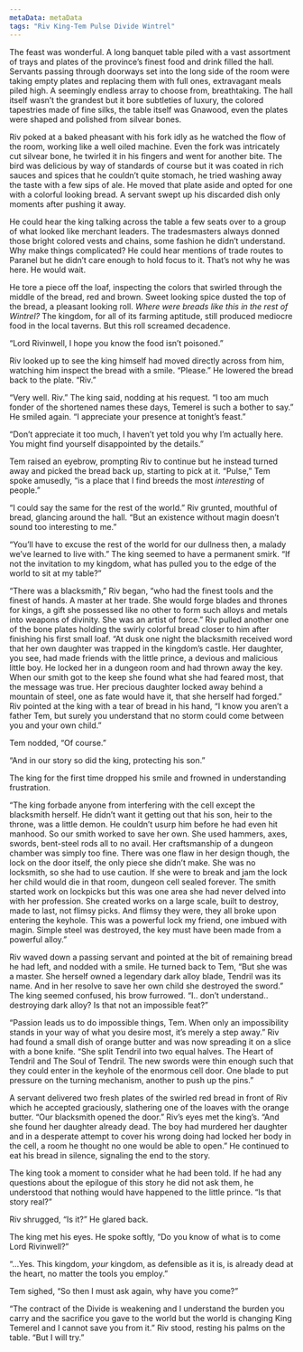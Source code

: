 ```yaml
---
metaData: metaData
tags: "Riv King-Tem Pulse Divide Wintrel"
---
```


The feast was wonderful. A long banquet table piled with a vast assortment of trays and plates of the province’s finest food and drink filled the hall. Servants passing through doorways set into the long side of the room were taking empty plates and replacing them with full ones, extravagant meals piled high. A seemingly endless array to choose from, breathtaking. The hall itself wasn’t the grandest but it bore subtleties of luxury, the colored tapestries made of fine silks, the table itself was Gnawood, even the plates were shaped and polished from silvear bones.

Riv poked at a baked pheasant with his fork idly as he watched the flow of the room, working like a well oiled machine. Even the fork was intricately cut silvear bone, he twirled it in his fingers and went for another bite. The bird was delicious by way of standards of course but it was coated in rich sauces and spices that he couldn’t quite stomach, he tried washing away the taste with a few sips of ale. He moved that plate aside and opted for one with a colorful looking bread. A servant swept up his discarded dish only moments after pushing it away. 

He could hear the king talking across the table a few seats over to a group of what looked like merchant leaders. The tradesmasters always donned those bright colored vests and chains, some fashion he didn’t understand. Why make things complicated? He could hear mentions of trade routes to Paranel but he didn’t care enough to hold focus to it. That’s not why he was here. He would wait.

He tore a piece off the loaf, inspecting the colors that swirled through the middle of the bread, red and brown. Sweet looking spice dusted the top of the bread, a pleasant looking roll. *Where were breads like this in the rest of Wintrel?* The kingdom, for all of its farming aptitude, still produced mediocre food in the local taverns. But this roll screamed decadence. 

“Lord Rivinwell, I hope you know the food isn’t poisoned.”

Riv looked up to see the king himself had moved directly across from him, watching him inspect the bread with a smile. “Please.” He lowered the bread back to the plate. “Riv.”

“Very well. Riv.” The king said, nodding at his request. “I too am much fonder of the shortened names these days, Temerel is such a bother to say.” He smiled again. “I appreciate your presence at tonight’s feast.”

“Don’t appreciate it too much, I haven’t yet told you why I’m actually here. You might find yourself disappointed by the details.” 

Tem raised an eyebrow, prompting Riv to continue but he instead turned away and picked the bread back up, starting to pick at it. “Pulse,” Tem spoke amusedly, “is a place that I find breeds the most *interesting* of people.”

“I could say the same for the rest of the world.” Riv grunted, mouthful of bread, glancing around the hall. “But an existence without magin doesn’t sound too interesting to me.”

“You’ll have to excuse the rest of the world for our dullness then, a malady we’ve learned to live with.” The king seemed to have a permanent smirk. “If not the invitation to my kingdom, what has pulled you to the edge of the world to sit at my table?”

“There was a blacksmith,” Riv began, “who had the finest tools and the finest of hands. A master at her trade. She would forge blades and thrones for kings, a gift she possessed like no other to form such alloys and metals into weapons of divinity. She was an artist of force.”
Riv pulled another one of the bone plates holding the swirly colorful bread closer to him after finishing his first small loaf. “At dusk one night the blacksmith received word that her own daughter was trapped in the kingdom’s castle. Her daughter, you see, had made friends with the little prince, a devious and malicious little boy. He locked her in a dungeon room and had thrown away the key. When our smith got to the keep she found what she had feared most, that the message was true. Her precious daughter locked away behind a mountain of steel, one as fate would have it, that she herself had forged.” Riv pointed at the king with a tear of bread in his hand, “I know you aren’t a father Tem, but surely you understand that no storm could come between you and your own child.”

Tem nodded, “Of course.”

“And in our story so did the king, protecting his son.” 

    

The king for the first time dropped his smile and frowned in understanding frustration.  

“The king forbade anyone from interfering with the cell except the blacksmith herself. He didn’t want it getting out that his son, heir to the throne, was a little demon. He couldn’t usurp him before he had even hit manhood. So our smith worked to save her own. She used hammers, axes, swords, bent-steel rods all to no avail. Her craftsmanship of a dungeon chamber was simply too fine. There was one flaw in her design though, the lock on the door itself, the only piece she didn’t make. She was no locksmith, so she had to use caution. If she were to break and jam the lock her child would die in that room, dungeon cell sealed forever. The smith started work on lockpicks but this was one area she had never delved into with her profession. She created works on a large scale, built to destroy, made to last, not flimsy picks. And flimsy they were, they all broke upon entering the keyhole. This was a powerful lock my friend, one imbued with magin. Simple steel was destroyed, the key must have been made from a powerful alloy.” 

    

Riv waved down a passing servant and pointed at the bit of remaining bread he had left, and nodded with a smile. He turned back to Tem, “But she was a master. She herself owned a legendary dark alloy blade, Tendril was its name. And in her resolve to save her own child she destroyed the sword.”
The king seemed confused, his brow furrowed. “I.. don’t understand..  destroying dark alloy? Is that not an impossible feat?”

“Passion leads us to do impossible things, Tem. When only an impossibility stands in your way of what you desire most, it’s merely a step away.” Riv had found a small dish of orange butter and was now spreading it on a slice with a bone knife. “She split Tendril into two equal halves. The Heart of Tendril and The Soul of Tendril. The new swords were thin enough such that they could enter in the keyhole of the enormous cell door. One blade to put pressure on the turning mechanism, another to push up the pins.”

A servant delivered two fresh plates of the swirled red bread in front of Riv which he accepted graciously, slathering one of the loaves with the orange butter. “Our blacksmith opened the door.” Riv’s eyes met the king’s. “And she found her daughter already dead. The boy had murdered her daughter and in a desperate attempt to cover his wrong doing had locked her body in the cell, a room he thought no one would be able to open.” He continued to eat his bread in silence, signaling the end to the story.

The king took a moment to consider what he had been told. If he had any questions about the epilogue of this story he did not ask them, he understood that nothing would have happened to the little prince. “Is that story real?”

Riv shrugged, “Is it?” He glared back. 

The king met his eyes. He spoke softly,  “Do you know of what is to come Lord Rivinwell?”

“...Yes. This kingdom, *your* kingdom, as defensible as it is, is already dead at the heart, no matter the tools you employ.”

Tem sighed, “So then I must ask again, why have you come?”

“The contract of the Divide is weakening and I understand the burden you carry and the sacrifice you gave to the world but the world is changing King Temerel and I cannot save you from it.” Riv stood, resting his palms on the table. “But I will try.”